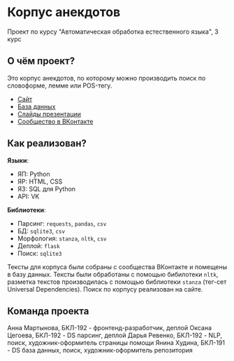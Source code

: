 # Корпус анекдотов
Проект по курсу "Автоматическая обработка естественного языка", 3 курс

## О чём проект?
Это корпус анекдотов, по которому можно производить поиск по словоформе, лемме или POS-тегу.
* [Сайт](http://anecdotesdb.pythonanywhere.com/)
* [База данных](https://drive.google.com/drive/folders/11jUlZJfIS2ssr0RsTkpg9B_vW7cNam1n?usp=sharing)
* [Слайды презентации](https://docs.google.com/presentation/d/1bdji4dZrU0wHxqbTDjJDmA9Bws23Zu97Ckgf-dLfY54/edit?usp=sharing)
* [Сообщество в ВКонтакте](https://vk.com/a_story)

## Как реализован?
__Языки__:
* ЯП: Python
* ЯР: HTML, CSS
* ЯЗ: SQL для Python
* API: VK

__Библиотеки__:
* Парсинг: ``requests``, ``pandas``, ``csv``
* БД: ``sqlite3``, ``csv``
* Морфология: ``stanza``, ``nltk``, ``csv``
* Деплой: ``flask``
* Поиск: ``sqlite3``

Тексты для корпуса были собраны с сообщества ВКонтакте и помещены в базу данных. Тексты были обработаны с помощью бибилотеки ``nltk``, разметка текстов производилась с помощью библиотеки ``stanza`` (тег-сет Universal Dependencies). Поиск по корпусу реализован на сайте.

## Команда проекта
Анна Мартынова, БКЛ-192 - фронтенд-разработчик, деплой
Оксана Цегоева, БКЛ-192 - DS парсинг, деплой
Дарья Ревенко, БКЛ-192 - NLP, поиск, художник-оформитель страницы помощи
Янина Худина, БКЛ-191 - DS база данных, поиск, художник-оформитель репозитория
